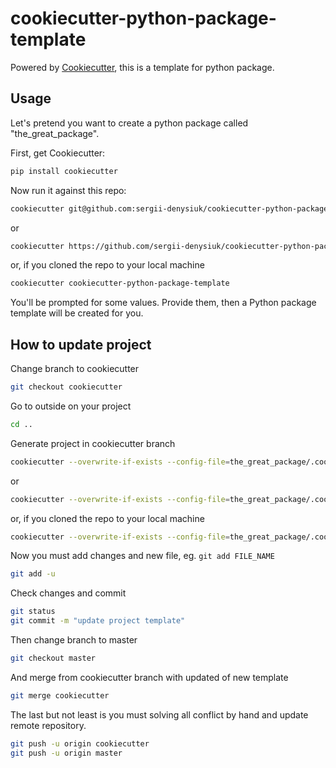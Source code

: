 # cookiecutter-python-package-template

Powered by [Cookiecutter](https://github.com/audreyr/cookiecutter), this is a template for python package.


## Usage

Let's pretend you want to create a python package called "the_great_package".

First, get Cookiecutter:
```bash
pip install cookiecutter
```

Now run it against this repo:
```bash
cookiecutter git@github.com:sergii-denysiuk/cookiecutter-python-package-template.git
```
or 
```bash
cookiecutter https://github.com/sergii-denysiuk/cookiecutter-python-package-template.git
```
or, if you cloned the repo to your local machine
```bash
cookiecutter cookiecutter-python-package-template
```

You'll be prompted for some values. Provide them, then a Python package template will be created for you.


## How to update project

Change branch to cookiecutter
```bash
git checkout cookiecutter
```
    
Go to outside on your project
```bash
cd ..
```
    
Generate project in cookiecutter branch
```bash
cookiecutter --overwrite-if-exists --config-file=the_great_package/.cookiecutterrc cookiecutter git@github.com:sergii-denysiuk/cookiecutter-python-package-template.git
```
or
```bash
cookiecutter --overwrite-if-exists --config-file=the_great_package/.cookiecutterrc cookiecutter https://github.com/sergii-denysiuk/cookiecutter-python-package-template.git
```
or, if you cloned the repo to your local machine
```bash
cookiecutter --overwrite-if-exists --config-file=the_great_package/.cookiecutterrc cookiecutter cookiecutter-python-package-template
```
    
Now you must add changes and new file, eg. `git add FILE_NAME`
```bash
git add -u
```

Check changes and commit
```bash
git status
git commit -m "update project template"
```

Then change branch to master
```bash
git checkout master
```
    
And merge from cookiecutter branch with updated of new template
```bash
git merge cookiecutter
```

The last but not least is you must solving all conflict by hand and update remote repository.
```bash
git push -u origin cookiecutter
git push -u origin master
```

